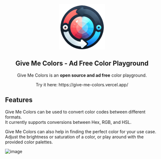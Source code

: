 <div align="center">
  <img src="/src/assets/logo.png" alt="logo" width="150">
  <h2>Give Me Colors - Ad Free Color Playground</h2>
  <p>Give Me Colors is an <b>open source and ad free</b> color playground. </p>
  <p>Try it here: https://give-me-colors.vercel.app/</p>
</div>




## Features
Give Me Colors can be used to convert color codes between different formats. <br>
It currently supports conversions between Hex, RGB, and HSL.

Give Me Colors can also help in finding the perfect color for your use case. <br>
Adjust the brightness or saturation of a color, or play around with the provided color palettes.

![image](https://github.com/user-attachments/assets/7a20bcbc-d7ff-487f-b1c3-5ab54993f738)
